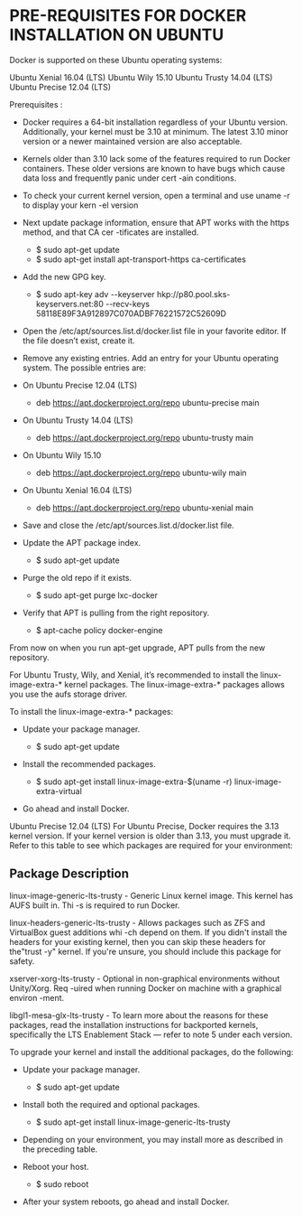 # PRE-REQUISITES FOR DOCKER INSTALLATION ON UBUNTU

Docker is supported on these Ubuntu operating systems:

Ubuntu Xenial 16.04 (LTS)
Ubuntu Wily 15.10
Ubuntu Trusty 14.04 (LTS)
Ubuntu Precise 12.04 (LTS)

Prerequisites :
* Docker requires a 64-bit installation regardless of your Ubuntu version. Additionally, your
  kernel must be 3.10 at minimum. The latest 3.10 minor version or a newer maintained version
  are also acceptable.

* Kernels older than 3.10 lack some of the features required to run Docker containers. These 
  older versions are known to have bugs which cause data loss and frequently panic under cert
  -ain conditions.

* To check your current kernel version, open a terminal and use uname -r to display your kern
  -el version

- Next update package information, ensure that APT works with the https method, and that CA cer
  -tificates are installed.

 	- $ sudo apt-get update
	- $ sudo apt-get install apt-transport-https ca-certificates

- Add the new GPG key.

	- $ sudo apt-key adv --keyserver hkp://p80.pool.sks-keyservers.net:80 --recv-keys 58118E89F3A912897C070ADBF76221572C52609D

- Open the /etc/apt/sources.list.d/docker.list file in your favorite editor.
  If the file doesn’t exist, create it.

- Remove any existing entries. Add an entry for your Ubuntu operating system.
  The possible entries are:

- On Ubuntu Precise 12.04 (LTS)
  	- deb https://apt.dockerproject.org/repo ubuntu-precise main
- On Ubuntu Trusty 14.04 (LTS)
	- deb https://apt.dockerproject.org/repo ubuntu-trusty main
- On Ubuntu Wily 15.10
	- deb https://apt.dockerproject.org/repo ubuntu-wily main
- On Ubuntu Xenial 16.04 (LTS)
	- deb https://apt.dockerproject.org/repo ubuntu-xenial main

- Save and close the /etc/apt/sources.list.d/docker.list file.

- Update the APT package index.
	- $ sudo apt-get update

- Purge the old repo if it exists.
	- $ sudo apt-get purge lxc-docker

- Verify that APT is pulling from the right repository.
	- $ apt-cache policy docker-engine

From now on when you run apt-get upgrade, APT pulls from the new repository.

For Ubuntu Trusty, Wily, and Xenial, it’s recommended to install the linux-image-extra-* kernel packages.
The linux-image-extra-* packages allows you use the aufs storage driver.

To install the linux-image-extra-* packages:

- Update your package manager.
	- $ sudo apt-get update

- Install the recommended packages.
	- $ sudo apt-get install linux-image-extra-$(uname -r) linux-image-extra-virtual

- Go ahead and install Docker.

Ubuntu Precise 12.04 (LTS)
For Ubuntu Precise, Docker requires the 3.13 kernel version. If your kernel version is older than 3.13,
you must upgrade it. Refer to this table to see which packages are required for your environment:

Package	Description
-------------------
linux-image-generic-lts-trusty		- Generic Linux kernel image. This kernel has AUFS built in. Thi
					  -s is required to run Docker.

linux-headers-generic-lts-trusty	- Allows packages such as ZFS and VirtualBox guest additions whi
					  -ch depend on them. If you didn't install the headers for your
					  existing kernel, then you can skip these headers for the"trust
					  -y" kernel. If you're unsure, you should include this package 
					  for safety.

xserver-xorg-lts-trusty			- Optional in non-graphical environments without Unity/Xorg. Req
					  -uired when running Docker on machine with a graphical environ
					  -ment.

libgl1-mesa-glx-lts-trusty		- To learn more about the reasons for these packages, read the
					  installation instructions for backported kernels, specifically
					  the LTS Enablement Stack — refer to note 5 under each version.

To upgrade your kernel and install the additional packages, do the following:

- Update your package manager.
	- $ sudo apt-get update

- Install both the required and optional packages.
	- $ sudo apt-get install linux-image-generic-lts-trusty

- Depending on your environment, you may install more as described in the preceding table.

- Reboot your host.
	- $ sudo reboot

- After your system reboots, go ahead and install Docker.
